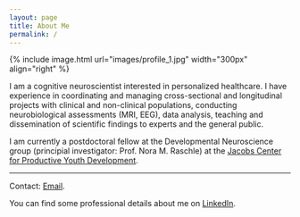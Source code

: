 ```yaml
---
layout: page
title: About Me
permalink: /
---
```


{% include image.html url="images/profile_1.jpg" width="300px" align="right" %}

I am a cognitive neuroscientist interested in personalized healthcare. I have experience in coordinating and managing cross-sectional and longitudinal projects with clinical and non-clinical populations, conducting neurobiological assessments (MRI, EEG), data analysis, teaching and dissemination of scientific findings to experts and the general public. 

I am currently a postdoctoral fellow at the Developmental Neuroscience group (principial investigator: Prof. Nora M. Raschle) at the [Jacobs Center for Productive Youth Development](https://www.jacobscenter.uzh.ch/en/research/developmental_neuroscience/home.html).


---

Contact: [Email](mailto:lynn@fehlbaum.science).

You can find some professional details about me on [LinkedIn](https://www.linkedin.com/in/lynnfehlbaum/).